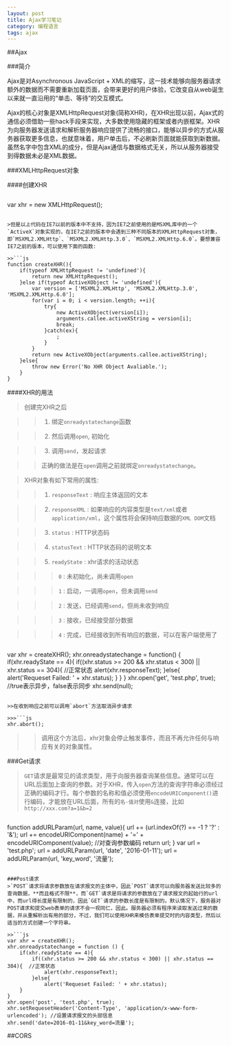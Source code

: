 ```yaml
---
layout: post
title: Ajax学习笔记
category: 编程语言 
tags: ajax
---
```


##Ajax

###简介

Ajax是对Asynchronous JavaScript + XML的缩写，这一技术能够向服务器请求额外的数据而不需要重新加载页面，会带来更好的用户体验，它改变自从web诞生以来就一直沿用的“单击、等待”的交互模式。

Ajax的核心对象是XMLHttpRequest对象(简称XHR)，在XHR出现以前，Ajax式的通信必须借助一些hack手段来实现，大多数使用隐藏的框架或者内嵌框架。XHR为向服务器发送请求和解析服务器响应提供了流畅的接口，能够以异步的方式从服务器获取更多信息，也就意味着，用户单击后，不必刷新页面就能获取到新数据。虽然名字中包含XML的成分，但是Ajax通信与数据格式无关，所以从服务器接受到得数据未必是XML数据。

###XMLHttpRequest对象

####创建XHR

>```js
var xhr = new XMLHttpRequest();
```

>但是以上代码在IE7以前的版本中不支持，因为IE7之前使用的是MSXML库中的一个`ActiveX`对象实现的，在IE7之前的版本中会遇到三种不同版本的XMLHttpRequest对象，即`MSXML2.XMLHttp`、`MSXML2.XMLHttp.3.0`、`MSXML2.XMLHttp.6.0`。要想兼容IE7之前的版本，可以使用下面的函数:

>>```js
function createXHR(){
    if(typeof XMLHttpRequest != 'undefined'){
        return new XMLHttpRequest();
    }else if(typeof ActiveXObject != 'undefined'){
        var version = ['MSXML2.XMLHttp', 'MSXML2.XMLHttp.3.0', 'MSXML2.XMLHttp.6.0'];
        for(var i = 0; i < version.length; ++i){
            try{
                new ActiveXObject(version[i]);
                arguments.callee.activeXString = version[i];
                break;
            }catch(ex){
                ;
            }
        }
        return new ActiveXObject(arguments.callee.activeXString);
    }else{
        throw new Error('No XHR Object Avaliable.');
    }
}
```

####XHR的用法
>创建完XHR之后

>>1. 绑定`onreadystatechange`函数

>>2. 然后调用`open`, 初始化

>>3. 调用`send`，发起请求

>>正确的做法是在`open`调用之前就绑定`onreadystatechange`。

>XHR对象有如下常用的属性:

>>1. `responseText` : 响应主体返回的文本

>>2. `responseXML` : 如果响应的内容类型是`text/xml`或者`application/xml`，这个属性将会保持响应数据的`XML DOM`文档

>>3. `status` : HTTP状态码

>>4. `statusText` : HTTP状态码的说明文本

>>5. `readyState` : xhr请求的活动状态

>>>`0` : 未初始化，尚未调用`open`

>>>`1` : 启动，一调用`open`，但未调用`send`

>>>`2` : 发送，已经调用`send`，但尚未收到响应

>>>`3` : 接收，已经接受部分数据

>>>`4` : 完成，已经接收到所有响应的数据，可以在客户端使用了

>>>```js
var xhr = createXHR();
xhr.onreadystatechange = function() {
    if(xhr.readyState == 4){
        if((xhr.status >= 200 && xhr.status < 300) || xhr.status == 304){  //正常状态
            alert(xhr.responseText);
        }else{
            alert('Requeset Failed: ' + xhr.status);
        }
    }
}
xhr.open('get', 'test.php', true); //true表示异步，false表示同步
xhr.send(null);
```

>>在收到响应之前可以调用`abort`方法取消异步请求

>>>```js
xhr.abort();
```

>>调用这个方法后，xhr对象会停止触发事件，而且不再允许任何与响应有关的对象属性。


###Get请求
>`GET`请求是最常见的请求类型，用于向服务器查询某些信息。通常可以在URL后面加上查询的参数。对于XHR，传入`open`方法的查询字符串必须经过正确的编码才行。每个参数的名称和值必须使用`encodeURIComponent()`进行编码，才能放在URL后面，所有的`名-值对`使用`&`连接，比如`http://xxx.com?a=1&b=2`

>>```js
function addURLParam(url, name, value){
    url += (url.indexOf(?) == -1 ? '?' : '&');
    url += encodeURIComponent(name) + '=' + encodeURIComponent(value); //对查询参数编码
    return url;
}
var url = 'test.php';
url = addURLParam(url, 'date', '2016-01-11');
url = addURLParam(url, 'key_word', '流量');
```  

###Post请求
>`POST`请求将请求参数放在请求报文的主体中，因此`POST`请求可以向服务器发送比较多的查询数据，**而且格式不限**，而`GET`请求是将请求的参数放在了请求报文的起始行的url中，而url得长度是有限制的，因此`GET`请求的参数长度是有限制的。默认情况下，服务器对POST请求和提交web表单的请求不会一视同仁，因此。服务器必须有程序来读取发送过来的数据，并从重解析出有用的部分，不过，我们可以使用XHR来模仿表单提交时的内容类型，然后以适当的方式创建一个字符串。          

>>```js
var xhr = createXHR();
xhr.onreadystatechange = function () {
    if(xhr.readyState == 4){
        if((xhr.status >= 200 && xhr.status < 300) || xhr.status == 304){  //正常状态
            alert(xhr.responseText);
        }else{
            alert('Requeset Failed: ' + xhr.status);
    }
}
xhr.open('post', 'test.php', true);
xhr.setRequesetHeader('Content-Type', 'application/x-www-form-urlencoded'); //设置请求报文的头部信息
xhr.send('date=2016-01-11&key_word=流量');
```

##CORS
